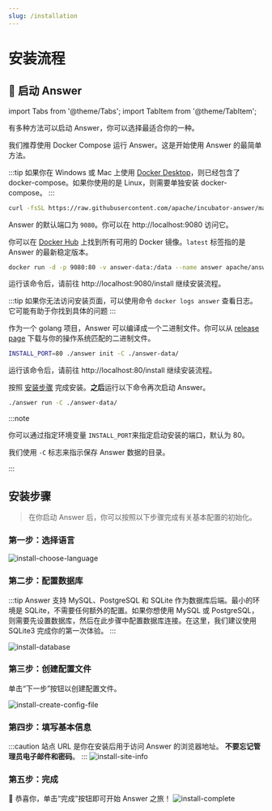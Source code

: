 ```yaml
---
slug: /installation
---
```


# 安装流程

## 🚀 启动 Answer

import Tabs from '@theme/Tabs';
import TabItem from '@theme/TabItem';

有多种方法可以启动 Answer，你可以选择最适合你的一种。

<Tabs>
  <TabItem value="docker-compose" label="Docker Compose" default>

我们推荐使用 Docker Compose 运行 Answer。这是开始使用 Answer 的最简单方法。

:::tip
如果你在 Windows 或 Mac 上使用 [Docker Desktop](https://www.docker.com/products/docker-desktop)，则已经包含了 docker-compose。如果你使用的是 Linux，则需要单独安装 docker-compose。
:::

```bash
curl -fsSL https://raw.githubusercontent.com/apache/incubator-answer/main/docker-compose.yaml | docker compose -p answer -f - up
```

Answer 的默认端口为 `9080`。你可以在 http://localhost:9080 访问它。

  </TabItem>
  <TabItem value="docker" label="Docker">

你可以在 [Docker Hub](https://hub.docker.com/r/apache/answer/tags) 上找到所有可用的 Docker 镜像。`latest` 标签指的是 Answer 的最新稳定版本。

```bash
docker run -d -p 9080:80 -v answer-data:/data --name answer apache/answer:latest
```

运行该命令后，请前往 http://localhost:9080/install 继续安装流程。

:::tip
如果你无法访问安装页面，可以使用命令 `docker logs answer` 查看日志。它可能有助于你找到具体的问题
:::

  </TabItem>
  <TabItem value="binary" label="Binary">

作为一个 golang 项目，Answer 可以编译成一个二进制文件。你可以从 [release page](https://github.com/apache/incubator-answer/releases) 下载与你的操作系统匹配的二进制文件。

```bash
INSTALL_PORT=80 ./answer init -C ./answer-data/
```

运行该命令后，请前往 http://localhost:80/install 继续安装流程。

按照 [安装步骤](#install-steps) 完成安装。**之后**运行以下命令再次启动 Answer。

```bash
./answer run -C ./answer-data/
```

:::note

你可以通过指定环境变量 `INSTALL_PORT`来指定启动安装的端口，默认为 80。

我们使用 `-C` 标志来指示保存 Answer 数据的目录。

:::

  </TabItem>
</Tabs>

## 安装步骤

> 在你启动 Answer 后，你可以按照以下步骤完成有关基本配置的初始化。

### 第一步：选择语言

![install-choose-language](/img/docs/install-choose-language.png)

### 第二步：配置数据库

:::tip
Answer 支持 MySQL、PostgreSQL 和 SQLite 作为数据库后端。最小的环境是 SQLite，不需要任何额外的配置。如果你想使用 MySQL 或 PostgreSQL，则需要先设置数据库，然后在此步骤中配置数据库连接。在这里，我们建议使用 SQLite3 完成你的第一次体验。
:::

![install-database](/img/docs/install-database.png)

### 第三步：创建配置文件

单击“下一步”按钮以创建配置文件。

![install-create-config-file](/img/docs/install-create-config-file.png)

### 第四步：填写基本信息

:::caution
站点 URL 是你在安装后用于访问 Answer 的浏览器地址。
**不要忘记管理员电子邮件和密码**。
:::
![install-site-info](/img/docs/install-site-info.png)

### 第五步：完成

🎉 恭喜你，单击“完成”按钮即可开始 Answer 之旅！
![install-complete](/img/docs/install-complete.png)
